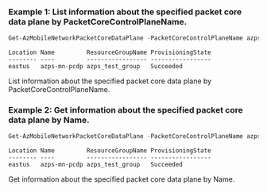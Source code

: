 ### Example 1: List information about the specified packet core data plane by PacketCoreControlPlaneName.
```powershell
Get-AzMobileNetworkPacketCoreDataPlane -PacketCoreControlPlaneName azps-mn-pccp -ResourceGroupName azps_test_group
```

```output
Location Name         ResourceGroupName ProvisioningState
-------- ----         ----------------- -----------------
eastus   azps-mn-pcdp azps_test_group   Succeeded
```

List information about the specified packet core data plane by PacketCoreControlPlaneName.

### Example 2: Get information about the specified packet core data plane by Name.
```powershell
Get-AzMobileNetworkPacketCoreDataPlane -PacketCoreControlPlaneName azps-mn-pccp -ResourceGroupName azps_test_group -Name azps-mn-pcdp
```

```output
Location Name         ResourceGroupName ProvisioningState
-------- ----         ----------------- -----------------
eastus   azps-mn-pcdp azps_test_group   Succeeded
```

Get information about the specified packet core data plane by Name.